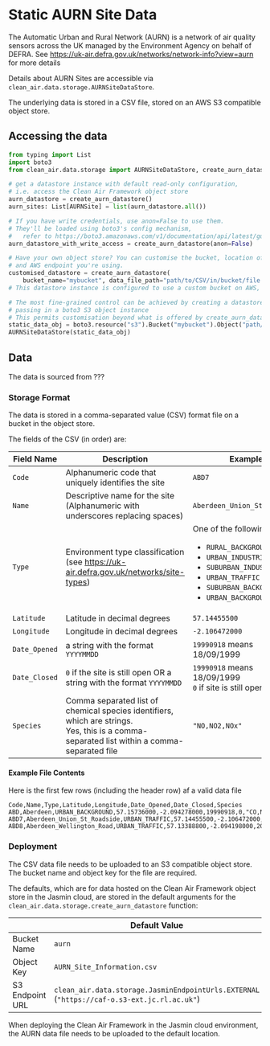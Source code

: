 # Static AURN Site Data
The Automatic Urban and Rural Network (AURN) is a network of air quality 
sensors across the UK managed by the Environment Agency on behalf of DEFRA. 
See https://uk-air.defra.gov.uk/networks/network-info?view=aurn for more details

Details about AURN Sites are accessible via `clean_air.data.storage.AURNSiteDataStore`.

The underlying data is stored in a CSV file, stored on an AWS S3 compatible object store.

## Accessing the data
```python
from typing import List
import boto3
from clean_air.data.storage import AURNSiteDataStore, create_aurn_datastore, AURNSite

# get a datastore instance with default read-only configuration, 
# i.e. access the Clean Air Framework object store
aurn_datastore = create_aurn_datastore()
aurn_sites: List[AURNSite] = list(aurn_datastore.all())

# If you have write credentials, use anon=False to use them.
# They'll be loaded using boto3's config mechanism, 
#   refer to https://boto3.amazonaws.com/v1/documentation/api/latest/guide/configuration.html
aurn_datastore_with_write_access = create_aurn_datastore(anon=False)

# Have your own object store? You can customise the bucket, location of the CSV file,
# and AWS endpoint you're using.
customised_datastore = create_aurn_datastore(
    bucket_name="mybucket", data_file_path="path/to/CSV/in/bucket/file.csv", endpoint_url="https://s3.amazonaws.com")
# This datastore instance is configured to use a custom bucket on AWS, rather than the default JASMIN cloud

# The most fine-grained control can be achieved by creating a datastore instance directly, 
# passing in a boto3 S3 object instance
# This permits customisation beyond what is offered by create_aurn_datastore()
static_data_obj = boto3.resource("s3").Bucket("mybucket").Object("path/to/CSV/in/bucket/file.csv")
AURNSiteDataStore(static_data_obj)
```

## Data
The data is sourced from ???

### Storage Format
The data is stored in a comma-separated value (CSV) format file on a bucket in the object store.

The fields of the CSV (in order) are:

| Field Name | Description | Example |
| ---------- | ----------- | ------- |
| `Code` | Alphanumeric code that uniquely identifies the site | `ABD7` |
| `Name` | Descriptive name for the site (Alphanumeric with underscores replacing spaces) | `Aberdeen_Union_St_Roadside` |
| `Type` | Environment type classification (see https://uk-air.defra.gov.uk/networks/site-types) | One of the following: <ul><li>`RURAL_BACKGROUND`</li><li>`URBAN_INDUSTRIAL`</li><li>`SUBURBAN_INDUSTRIAL`</li><li>`URBAN_TRAFFIC`</li><li>`SUBURBAN_BACKGROUND`</li><li>`URBAN_BACKGROUND`</li></ul> |
| `Latitude` | Latitude in decimal degrees | `57.14455500` |
| `Longitude` | Longitude in decimal degrees | `-2.106472000` |
| `Date_Opened` | a string with the format `YYYYMMDD` | `19990918` means 18/09/1999 | 
| `Date_Closed` | `0` if the site is still open OR a string with the format `YYYYMMDD` | `19990918` means 18/09/1999 <br/> `0` if site is still operating |
| `Species` | Comma separated list of chemical species identifiers, which are strings. <br/>Yes, this is a comma-separated list within a comma-separated file | `"NO,NO2,NOx"` |

#### Example File Contents
Here is the first few rows (including the header row) af a valid data file
```
Code,Name,Type,Latitude,Longitude,Date_Opened,Date_Closed,Species
ABD,Aberdeen,URBAN_BACKGROUND,57.15736000,-2.094278000,19990918,0,"CO,NO,NO2,NOx,O3,PM10,PM2p5,SO2,nvPM10,nvPM2p5,vPM10,vPM2p5"
ABD7,Aberdeen_Union_St_Roadside,URBAN_TRAFFIC,57.14455500,-2.106472000,20080101,0,"NO,NO2,NOx"
ABD8,Aberdeen_Wellington_Road,URBAN_TRAFFIC,57.13388800,-2.094198000,20160209,0,"NO,NO2,NOx"
```

### Deployment
The CSV data file needs to be uploaded to an S3 compatible object store.  
The bucket name and object key for the file are required.

The defaults, which are for data hosted on the Clean Air Framework object store in the Jasmin cloud,
 are stored in the default arguments for the `clean_air.data.storage.create_aurn_datastore` function:

|                 | Default Value |
|-----------------|---------------|
| Bucket Name     | `aurn`        |
| Object Key      | `AURN_Site_Information.csv` |
| S3 Endpoint URL | `clean_air.data.storage.JasminEndpointUrls.EXTERNAL` (`"https://caf-o.s3-ext.jc.rl.ac.uk"`) |

When deploying the Clean Air Framework in the Jasmin cloud environment, the AURN data file needs to be uploaded to the 
default location.